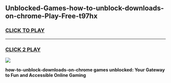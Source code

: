 
## Unblocked-Games-how-to-unblock-downloads-on-chrome-Play-Free-t97hx
<h3>
<a href="https://premium76.site?title=how-to-unblock-downloads-on-chrome&ref=21A">CLICK TO PLAY</a></h3>
<hr>

<h3>
<a href="https://premium76.site?title=how-to-unblock-downloads-on-chrome&ref=21A">CLICK 2 PLAY</a>
  
</h3>

<a href="https://premium76.site?title=how-to-unblock-downloads-on-chrome&ref=21A"><img src="https://clearcache.store/games.png"></a>


**how-to-unblock-downloads-on-chrome games unblocked: Your Gateway to Fun and Accessible Online Gaming**

